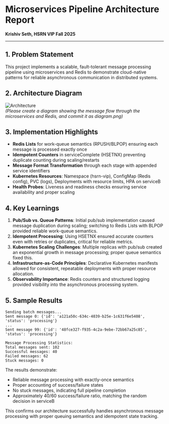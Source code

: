 # Microservices Pipeline Architecture Report  
**Krishiv Seth, HSRN VIP Fall 2025**

---

## 1. Problem Statement  
This project implements a scalable, fault-tolerant message processing pipeline using microservices and Redis to demonstrate cloud-native patterns for reliable asynchronous communication in distributed systems.

## 2. Architecture Diagram  
![Architecture](diagram.png)  
*(Please create a diagram showing the message flow through the microservices and Redis, and commit it as diagram.png)*

## 3. Implementation Highlights  
- **Redis Lists** for work-queue semantics (RPUSH/BLPOP) ensuring each message is processed exactly once
- **Idempotent Counters** in serviceComplete (HSETNX) preventing duplicate counting during scaling/restarts
- **Message Format Transformation** through each stage with appended service identifiers
- **Kubernetes Resources**: Namespace (hsrn-vip), ConfigMap (Redis config), PVC (logs), Deployments with resource limits, HPA on serviceB
- **Health Probes**: Liveness and readiness checks ensuring service availability and proper scaling

## 4. Key Learnings  
1. **Pub/Sub vs. Queue Patterns**: Initial pub/sub implementation caused message duplication during scaling; switching to Redis Lists with BLPOP provided reliable work-queue semantics.
2. **Idempotent Processing**: Using HSETNX ensured accurate counters even with retries or duplicates, critical for reliable metrics.
3. **Kubernetes Scaling Challenges**: Multiple replicas with pub/sub created an exponential growth in message processing; proper queue semantics fixed this.
4. **Infrastructure-as-Code Principles**: Declarative Kubernetes manifests allowed for consistent, repeatable deployments with proper resource allocation.
5. **Observability Importance**: Redis counters and structured logging provided visibility into the asynchronous processing system.

## 5. Sample Results  
```
Sending batch messages...
Sent message 0: {'id': 'a121a50c-634c-4039-b25e-1c631f6e5408', 'status': 'processing'}
...
Sent message 99: {'id': '48fce327-f935-4c2a-9ebe-72bb67a25c85', 'status': 'processing'}

Message Processing Statistics:
Total messages sent: 102
Successful messages: 40
Failed messages: 62
Stuck messages: 0
```

The results demonstrate:
- Reliable message processing with exactly-once semantics
- Proper accounting of success/failure states
- No stuck messages, indicating full pipeline completion
- Approximately 40/60 success/failure ratio, matching the random decision in serviceB

This confirms our architecture successfully handles asynchronous message processing with proper queuing semantics and idempotent state tracking. 